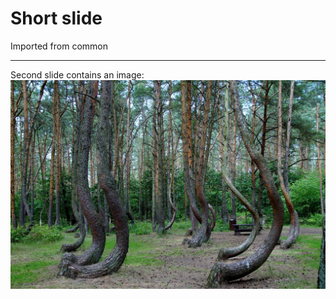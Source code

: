 # Short slide

Imported from common

---

Second slide contains an image:
![An example image](../img/trees.jpg)

